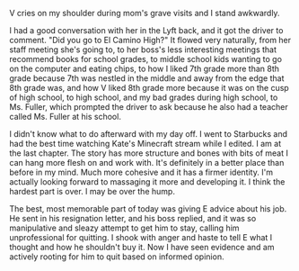 V cries on my shoulder during mom's grave visits and I stand awkwardly.

I had a good conversation with her in the Lyft back, and it got the driver to comment. "Did you go to El Camino High?" It flowed very naturally, from her staff meeting she's going to, to her boss's less interesting meetings that recommend books for school grades, to middle school kids wanting to go on the computer and eating chips, to how I liked 7th grade more than 8th grade because 7th was nestled in the middle and away from the edge that 8th grade was, and how V liked 8th grade more because it was on the cusp of high school, to high school, and my bad grades during high school, to Ms. Fuller, which prompted the driver to ask because he also had a teacher called Ms. Fuller at his school.

I didn't know what to do afterward with my day off. I went to Starbucks and had the best time watching Kate's Minecraft stream while I edited. I am at the last chapter. The story has more structure and bones with bits of meat I can hang more flesh on and work with. It's definitely in a better place than before in my mind. Much more cohesive and it has a firmer identity. I'm actually looking forward to massaging it more and developing it. I think the hardest part is over. I may be over the hump.

The best, most memorable part of today was giving E advice about his job. He sent in his resignation letter, and his boss replied, and it was so manipulative and sleazy attempt to get him to stay, calling him unprofessional for quitting. I shook with anger and haste to tell E what I thought and how he shouldn't buy it. Now I have seen evidence and am actively rooting for him to quit based on informed opinion.

